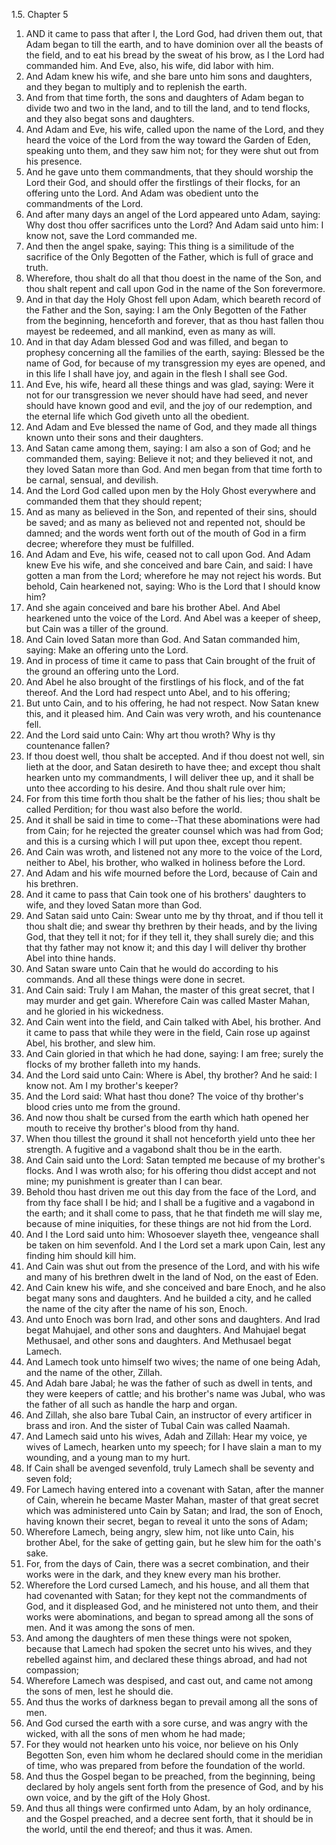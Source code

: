 1.5. Chapter 5
1. AND it came to pass that after I, the Lord God, had driven them out, that Adam began to till the earth, and to have dominion over all the beasts of the field, and to eat his bread by the sweat of his brow, as I the Lord had commanded him. And Eve, also, his wife, did labor with him.
2. And Adam knew his wife, and she bare unto him sons and daughters, and they began to multiply and to replenish the earth.
3. And from that time forth, the sons and daughters of Adam began to divide two and two in the land, and to till the land, and to tend flocks, and they also begat sons and daughters.
4. And Adam and Eve, his wife, called upon the name of the Lord, and they heard the voice of the Lord from the way toward the Garden of Eden, speaking unto them, and they saw him not; for they were shut out from his presence.
5. And he gave unto them commandments, that they should worship the Lord their God, and should offer the firstlings of their flocks, for an offering unto the Lord. And Adam was obedient unto the commandments of the Lord.
6. And after many days an angel of the Lord appeared unto Adam, saying: Why dost thou offer sacrifices unto the Lord? And Adam said unto him: I know not, save the Lord commanded me.
7. And then the angel spake, saying: This thing is a similitude of the sacrifice of the Only Begotten of the Father, which is full of grace and truth.
8. Wherefore, thou shalt do all that thou doest in the name of the Son, and thou shalt repent and call upon God in the name of the Son forevermore.
9. And in that day the Holy Ghost fell upon Adam, which beareth record of the Father and the Son, saying: I am the Only Begotten of the Father from the beginning, henceforth and forever, that as thou hast fallen thou mayest be redeemed, and all mankind, even as many as will.
10. And in that day Adam blessed God and was filled, and began to prophesy concerning all the families of the earth, saying: Blessed be the name of God, for because of my transgression my eyes are opened, and in this life I shall have joy, and again in the flesh I shall see God.
11. And Eve, his wife, heard all these things and was glad, saying: Were it not for our transgression we never should have had seed, and never should have known good and evil, and the joy of our redemption, and the eternal life which God giveth unto all the obedient.
12. And Adam and Eve blessed the name of God, and they made all things known unto their sons and their daughters.
13. And Satan came among them, saying: I am also a son of God; and he commanded them, saying: Believe it not; and they believed it not, and they loved Satan more than God. And men began from that time forth to be carnal, sensual, and devilish.
14. And the Lord God called upon men by the Holy Ghost everywhere and commanded them that they should repent;
15. And as many as believed in the Son, and repented of their sins, should be saved; and as many as believed not and repented not, should be damned; and the words went forth out of the mouth of God in a firm decree; wherefore they must be fulfilled.
16. And Adam and Eve, his wife, ceased not to call upon God. And Adam knew Eve his wife, and she conceived and bare Cain, and said: I have gotten a man from the Lord; wherefore he may not reject his words. But behold, Cain hearkened not, saying: Who is the Lord that I should know him?
17. And she again conceived and bare his brother Abel. And Abel hearkened unto the voice of the Lord. And Abel was a keeper of sheep, but Cain was a tiller of the ground.
18. And Cain loved Satan more than God. And Satan commanded him, saying: Make an offering unto the Lord.
19. And in process of time it came to pass that Cain brought of the fruit of the ground an offering unto the Lord.
20. And Abel he also brought of the firstlings of his flock, and of the fat thereof. And the Lord had respect unto Abel, and to his offering;
21. But unto Cain, and to his offering, he had not respect. Now Satan knew this, and it pleased him. And Cain was very wroth, and his countenance fell.
22. And the Lord said unto Cain: Why art thou wroth? Why is thy countenance fallen?
23. If thou doest well, thou shalt be accepted. And if thou doest not well, sin lieth at the door, and Satan desireth to have thee; and except thou shalt hearken unto my commandments, I will deliver thee up, and it shall be unto thee according to his desire. And thou shalt rule over him;
24. For from this time forth thou shalt be the father of his lies; thou shalt be called Perdition; for thou wast also before the world.
25. And it shall be said in time to come--That these abominations were had from Cain; for he rejected the greater counsel which was had from God; and this is a cursing which I will put upon thee, except thou repent.
26. And Cain was wroth, and listened not any more to the voice of the Lord, neither to Abel, his brother, who walked in holiness before the Lord.
27. And Adam and his wife mourned before the Lord, because of Cain and his brethren.
28. And it came to pass that Cain took one of his brothers' daughters to wife, and they loved Satan more than God.
29. And Satan said unto Cain: Swear unto me by thy throat, and if thou tell it thou shalt die; and swear thy brethren by their heads, and by the living God, that they tell it not; for if they tell it, they shall surely die; and this that thy father may not know it; and this day I will deliver thy brother Abel into thine hands.
30. And Satan sware unto Cain that he would do according to his commands. And all these things were done in secret.
31. And Cain said: Truly I am Mahan, the master of this great secret, that I may murder and get gain. Wherefore Cain was called Master Mahan, and he gloried in his wickedness.
32. And Cain went into the field, and Cain talked with Abel, his brother. And it came to pass that while they were in the field, Cain rose up against Abel, his brother, and slew him.
33. And Cain gloried in that which he had done, saying: I am free; surely the flocks of my brother falleth into my hands.
34. And the Lord said unto Cain: Where is Abel, thy brother? And he said: I know not. Am I my brother's keeper?
35. And the Lord said: What hast thou done? The voice of thy brother's blood cries unto me from the ground.
36. And now thou shalt be cursed from the earth which hath opened her mouth to receive thy brother's blood from thy hand.
37. When thou tillest the ground it shall not henceforth yield unto thee her strength. A fugitive and a vagabond shalt thou be in the earth.
38. And Cain said unto the Lord: Satan tempted me because of my brother's flocks. And I was wroth also; for his offering thou didst accept and not mine; my punishment is greater than I can bear.
39. Behold thou hast driven me out this day from the face of the Lord, and from thy face shall I be hid; and I shall be a fugitive and a vagabond in the earth; and it shall come to pass, that he that findeth me will slay me, because of mine iniquities, for these things are not hid from the Lord.
40. And I the Lord said unto him: Whosoever slayeth thee, vengeance shall be taken on him sevenfold. And I the Lord set a mark upon Cain, lest any finding him should kill him.
41. And Cain was shut out from the presence of the Lord, and with his wife and many of his brethren dwelt in the land of Nod, on the east of Eden.
42. And Cain knew his wife, and she conceived and bare Enoch, and he also begat many sons and daughters. And he builded a city, and he called the name of the city after the name of his son, Enoch.
43. And unto Enoch was born Irad, and other sons and daughters. And Irad begat Mahujael, and other sons and daughters. And Mahujael begat Methusael, and other sons and daughters. And Methusael begat Lamech.
44. And Lamech took unto himself two wives; the name of one being Adah, and the name of the other, Zillah.
45. And Adah bare Jabal; he was the father of such as dwell in tents, and they were keepers of cattle; and his brother's name was Jubal, who was the father of all such as handle the harp and organ.
46. And Zillah, she also bare Tubal Cain, an instructor of every artificer in brass and iron. And the sister of Tubal Cain was called Naamah.
47. And Lamech said unto his wives, Adah and Zillah: Hear my voice, ye wives of Lamech, hearken unto my speech; for I have slain a man to my wounding, and a young man to my hurt.
48. If Cain shall be avenged sevenfold, truly Lamech shall be seventy and seven fold;
49. For Lamech having entered into a covenant with Satan, after the manner of Cain, wherein he became Master Mahan, master of that great secret which was administered unto Cain by Satan; and Irad, the son of Enoch, having known their secret, began to reveal it unto the sons of Adam;
50. Wherefore Lamech, being angry, slew him, not like unto Cain, his brother Abel, for the sake of getting gain, but he slew him for the oath's sake.
51. For, from the days of Cain, there was a secret combination, and their works were in the dark, and they knew every man his brother.
52. Wherefore the Lord cursed Lamech, and his house, and all them that had covenanted with Satan; for they kept not the commandments of God, and it displeased God, and he ministered not unto them, and their works were abominations, and began to spread among all the sons of men. And it was among the sons of men.
53. And among the daughters of men these things were not spoken, because that Lamech had spoken the secret unto his wives, and they rebelled against him, and declared these things abroad, and had not compassion;
54. Wherefore Lamech was despised, and cast out, and came not among the sons of men, lest he should die.
55. And thus the works of darkness began to prevail among all the sons of men.
56. And God cursed the earth with a sore curse, and was angry with the wicked, with all the sons of men whom he had made;
57. For they would not hearken unto his voice, nor believe on his Only Begotten Son, even him whom he declared should come in the meridian of time, who was prepared from before the foundation of the world.
58. And thus the Gospel began to be preached, from the beginning, being declared by holy angels sent forth from the presence of God, and by his own voice, and by the gift of the Holy Ghost.
59. And thus all things were confirmed unto Adam, by an holy ordinance, and the Gospel preached, and a decree sent forth, that it should be in the world, until the end thereof; and thus it was. Amen.

